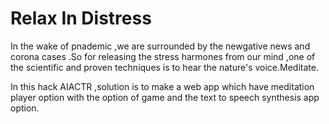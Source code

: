 # Relax In Distress

In the wake of pnademic ,we are surrounded by the newgative news and corona cases .So for releasing the stress harmones from our mind ,one of the scientific and proven techniques is to hear the nature's voice.Meditate.

In this hack AIACTR ,solution is to make a web app which have meditation player option with the option of game and the text to speech synthesis app option.
